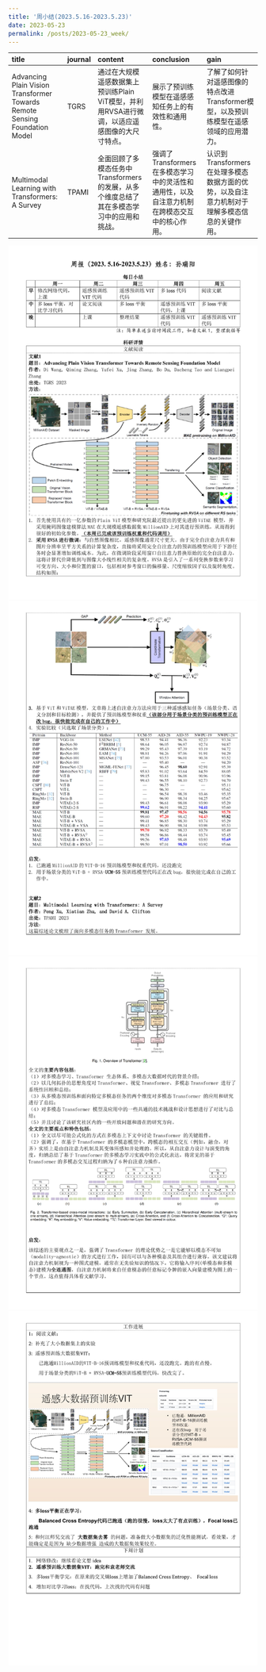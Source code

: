 ```yaml
---
title: '周小结(2023.5.16-2023.5.23)'
date: 2023-05-23
permalink: /posts/2023-05-23_week/
---
```

| title                                                                      | journal   | content                                                                                       | conclusion                                                                                   | gain                                                                                         |
|:---------------------------------------------------------------------------|:----------|:----------------------------------------------------------------------------------------------|:---------------------------------------------------------------------------------------------|:---------------------------------------------------------------------------------------------|
| Advancing Plain Vision Transformer Towards Remote Sensing Foundation Model | TGRS      | 通过在大规模遥感数据集上预训练Plain ViT模型，并利用RVSA进行微调，以适应遥感图像的大尺寸特点。 | 展示了预训练模型在遥感感知任务上的有效性和通用性。                                           | 了解了如何针对遥感图像的特点改进Transformer模型，以及预训练模型在遥感领域的应用潜力。        |
| Multimodal Learning with Transformers: A Survey                            | TPAMI     | 全面回顾了多模态任务中Transformers的发展，从多个维度总结了其在多模态学习中的应用和挑战。      | 强调了Transformers在多模态学习中的灵活性和通用性，以及自注意力机制在跨模态交互中的核心作用。 | 认识到Transformers在处理多模态数据方面的优势，以及自注意力机制对于理解多模态信息的关键作用。 |


![image](/files/post/2023-05-23-week/0.jpg)
![image](/files/post/2023-05-23-week/1.jpg)
![image](/files/post/2023-05-23-week/2.jpg)
![image](/files/post/2023-05-23-week/3.jpg)